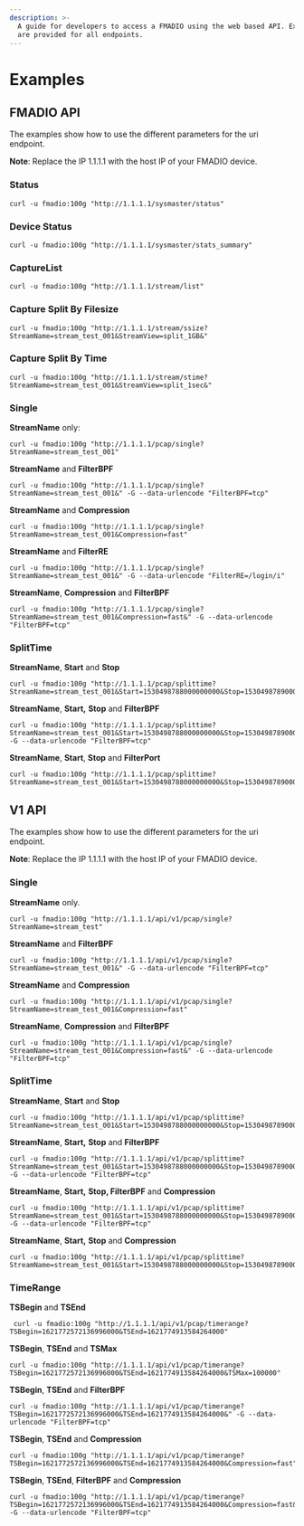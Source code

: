 ```yaml
---
description: >-
  A guide for developers to access a FMADIO using the web based API. Examples
  are provided for all endpoints.
---
```


# Examples

## FMADIO API

The examples show how to use the different parameters for the uri endpoint. 

**Note**: Replace the IP 1.1.1.1 with the host IP of your FMADIO device.

### Status

```text
curl -u fmadio:100g "http://1.1.1.1/sysmaster/status"
```

### Device Status

```text
curl -u fmadio:100g "http://1.1.1.1/sysmaster/stats_summary"
```

### CaptureList

```text
curl -u fmadio:100g "http://1.1.1.1/stream/list"
```

### Capture Split By Filesize

```text
curl -u fmadio:100g "http://1.1.1.1/stream/ssize?StreamName=stream_test_001&StreamView=split_1GB&"
```

### Capture Split By Time

```text
curl -u fmadio:100g "http://1.1.1.1/stream/stime?StreamName=stream_test_001&StreamView=split_1sec&"
```

### Single

**StreamName** only:

```text
curl -u fmadio:100g "http://1.1.1.1/pcap/single?StreamName=stream_test_001"
```

**StreamName** and **FilterBPF**

```text
curl -u fmadio:100g "http://1.1.1.1/pcap/single?StreamName=stream_test_001&" -G --data-urlencode "FilterBPF=tcp"
```

**StreamName** and **Compression**

```text
curl -u fmadio:100g "http://1.1.1.1/pcap/single?StreamName=stream_test_001&Compression=fast"
```

**StreamName** and **FilterRE**

```text
curl -u fmadio:100g "http://1.1.1.1/pcap/single?StreamName=stream_test_001&" -G --data-urlencode "FilterRE=/login/i" 
```

**StreamName**, **Compression** and **FilterBPF**

```text
curl -u fmadio:100g "http://1.1.1.1/pcap/single?StreamName=stream_test_001&Compression=fast&" -G --data-urlencode "FilterBPF=tcp"
```

### SplitTime

**StreamName**, **Start** and **Stop**

```text
curl -u fmadio:100g "http://1.1.1.1/pcap/splittime?StreamName=stream_test_001&Start=1530498788000000000&Stop=1530498789000000000&"
```

**StreamName**, **Start,** **Stop** and **FilterBPF**

```text
curl -u fmadio:100g "http://1.1.1.1/pcap/splittime?StreamName=stream_test_001&Start=1530498788000000000&Stop=1530498789000000000&" -G --data-urlencode "FilterBPF=tcp" 
```

**StreamName**, **Start**, **Stop** and **FilterPort**

```text
curl -u fmadio:100g "http://1.1.1.1/pcap/splittime?StreamName=stream_test_001&Start=1530498788000000000&Stop=1530498789000000000&FilterPort=0"
```

## V1 API

The examples show how to use the different parameters for the uri endpoint. 

**Note**: Replace the IP 1.1.1.1 with the host IP of your FMADIO device.

### Single

**StreamName** only.

```text
curl -u fmadio:100g "http://1.1.1.1/api/v1/pcap/single?StreamName=stream_test"
```

**StreamName** and **FilterBPF**

```text
curl -u fmadio:100g "http://1.1.1.1/api/v1/pcap/single?StreamName=stream_test_001&" -G --data-urlencode "FilterBPF=tcp"
```

**StreamName** and **Compression**

```text
curl -u fmadio:100g "http://1.1.1.1/api/v1/pcap/single?StreamName=stream_test_001&Compression=fast"
```

**StreamName**, **Compression** and **FilterBPF**

```text
curl -u fmadio:100g "http://1.1.1.1/api/v1/pcap/single?StreamName=stream_test_001&Compression=fast&" -G --data-urlencode "FilterBPF=tcp"
```

### SplitTime

**StreamName**, **Start** and **Stop**

```text
curl -u fmadio:100g "http://1.1.1.1/api/v1/pcap/splittime?StreamName=stream_test_001&Start=1530498788000000000&Stop=1530498789000000000&"
```

**StreamName**, **Start,** **Stop** and **FilterBPF**

```text
curl -u fmadio:100g "http://1.1.1.1/api/v1/pcap/splittime?StreamName=stream_test_001&Start=1530498788000000000&Stop=1530498789000000000&" -G --data-urlencode "FilterBPF=tcp" 
```

**StreamName**, **Start,** **Stop, FilterBPF** and **Compression**

```text
curl -u fmadio:100g "http://1.1.1.1/api/v1/pcap/splittime?StreamName=stream_test_001&Start=1530498788000000000&Stop=1530498789000000000&Compression=fast&" -G --data-urlencode "FilterBPF=tcp" 
```

**StreamName**, **Start,** **Stop** and **Compression**

```text
curl -u fmadio:100g "http://1.1.1.1/api/v1/pcap/splittime?StreamName=stream_test_001&Start=1530498788000000000&Stop=1530498789000000000&Compression=fast&" 
```

### TimeRange

**TSBegin** and **TSEnd**

```text
 curl -u fmadio:100g "http://1.1.1.1/api/v1/pcap/timerange?TSBegin=1621772572136996000&TSEnd=1621774913584264000"
```

**TSBegin**, **TSEnd** and **TSMax**

```text
curl -u fmadio:100g "http://1.1.1.1/api/v1/pcap/timerange?TSBegin=1621772572136996000&TSEnd=1621774913584264000&TSMax=100000"
```

**TSBegin**, **TSEnd** and **FilterBPF**

```text
curl -u fmadio:100g "http://1.1.1.1/api/v1/pcap/timerange?TSBegin=1621772572136996000&TSEnd=1621774913584264000&" -G --data-urlencode "FilterBPF=tcp"  
```

**TSBegin**, **TSEnd** and **Compression**

```text
curl -u fmadio:100g "http://1.1.1.1/api/v1/pcap/timerange?TSBegin=1621772572136996000&TSEnd=1621774913584264000&Compression=fast"
```

**TSBegin**, **TSEnd**, **FilterBPF** and **Compression**

```text
curl -u fmadio:100g "http://1.1.1.1/api/v1/pcap/timerange?TSBegin=1621772572136996000&TSEnd=1621774913584264000&Compression=fast&" -G --data-urlencode "FilterBPF=tcp"
```


